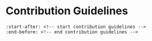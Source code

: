 # Contribution Guidelines

```{include} ../../../../README.md
:start-after: <!-- start contribution guidelines -->
:end-before: <!-- end contribution guidelines -->
```
